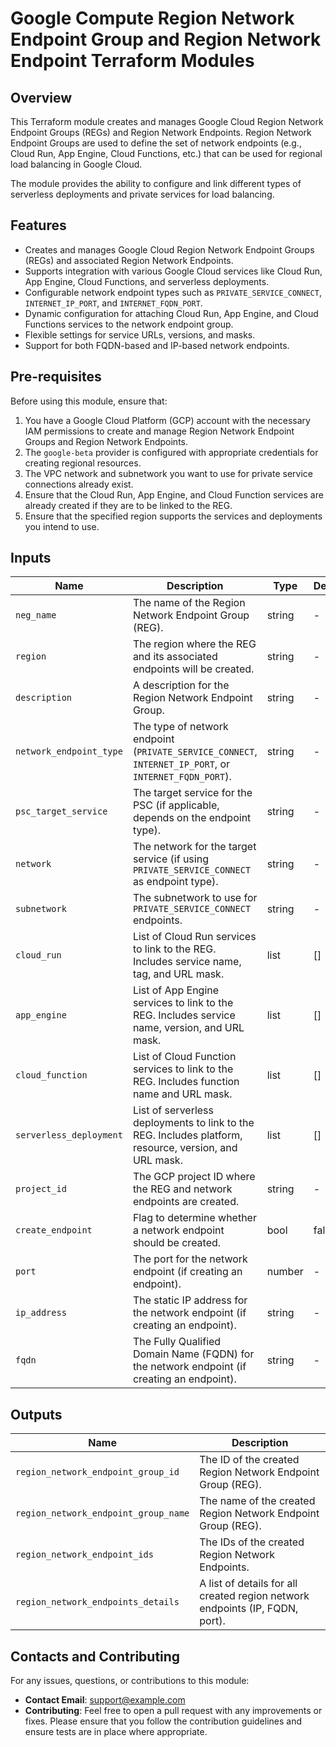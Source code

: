 # Google Compute Region Network Endpoint Group and Region Network Endpoint Terraform Modules

## Overview

This Terraform module creates and manages Google Cloud Region Network Endpoint Groups (REGs) and Region Network Endpoints. Region Network Endpoint Groups are used to define the set of network endpoints (e.g., Cloud Run, App Engine, Cloud Functions, etc.) that can be used for regional load balancing in Google Cloud.

The module provides the ability to configure and link different types of serverless deployments and private services for load balancing.

## Features

- Creates and manages Google Cloud Region Network Endpoint Groups (REGs) and associated Region Network Endpoints.
- Supports integration with various Google Cloud services like Cloud Run, App Engine, Cloud Functions, and serverless deployments.
- Configurable network endpoint types such as `PRIVATE_SERVICE_CONNECT`, `INTERNET_IP_PORT`, and `INTERNET_FQDN_PORT`.
- Dynamic configuration for attaching Cloud Run, App Engine, and Cloud Functions services to the network endpoint group.
- Flexible settings for service URLs, versions, and masks.
- Support for both FQDN-based and IP-based network endpoints.

## Pre-requisites

Before using this module, ensure that:

1. You have a Google Cloud Platform (GCP) account with the necessary IAM permissions to create and manage Region Network Endpoint Groups and Region Network Endpoints.
2. The `google-beta` provider is configured with appropriate credentials for creating regional resources.
3. The VPC network and subnetwork you want to use for private service connections already exist.
4. Ensure that the Cloud Run, App Engine, and Cloud Function services are already created if they are to be linked to the REG.
5. Ensure that the specified region supports the services and deployments you intend to use.

## Inputs

| Name                          | Description                                                                                             | Type   | Default | Required |
|-------------------------------|---------------------------------------------------------------------------------------------------------|--------|---------|----------|
| `neg_name`                     | The name of the Region Network Endpoint Group (REG).                                                   | string | -       | yes      |
| `region`                       | The region where the REG and its associated endpoints will be created.                                 | string | -       | yes      |
| `description`                  | A description for the Region Network Endpoint Group.                                                   | string | -       | no       |
| `network_endpoint_type`        | The type of network endpoint (`PRIVATE_SERVICE_CONNECT`, `INTERNET_IP_PORT`, or `INTERNET_FQDN_PORT`). | string | -       | yes      |
| `psc_target_service`           | The target service for the PSC (if applicable, depends on the endpoint type).                          | string | -       | no       |
| `network`                      | The network for the target service (if using `PRIVATE_SERVICE_CONNECT` as endpoint type).              | string | -       | no       |
| `subnetwork`                   | The subnetwork to use for `PRIVATE_SERVICE_CONNECT` endpoints.                                         | string | -       | no       |
| `cloud_run`                    | List of Cloud Run services to link to the REG. Includes service name, tag, and URL mask.               | list   | []      | no       |
| `app_engine`                   | List of App Engine services to link to the REG. Includes service name, version, and URL mask.          | list   | []      | no       |
| `cloud_function`               | List of Cloud Function services to link to the REG. Includes function name and URL mask.               | list   | []      | no       |
| `serverless_deployment`        | List of serverless deployments to link to the REG. Includes platform, resource, version, and URL mask. | list   | []      | no       |
| `project_id`                   | The GCP project ID where the REG and network endpoints are created.                                    | string | -       | yes      |
| `create_endpoint`              | Flag to determine whether a network endpoint should be created.                                        | bool   | false   | no       |
| `port`                         | The port for the network endpoint (if creating an endpoint).                                           | number | -       | no       |
| `ip_address`                   | The static IP address for the network endpoint (if creating an endpoint).                              | string | -       | no       |
| `fqdn`                         | The Fully Qualified Domain Name (FQDN) for the network endpoint (if creating an endpoint).             | string | -       | no       |

## Outputs

| Name                                 | Description                                                                 |
|--------------------------------------|-----------------------------------------------------------------------------|
| `region_network_endpoint_group_id`   | The ID of the created Region Network Endpoint Group (REG).                  |
| `region_network_endpoint_group_name` | The name of the created Region Network Endpoint Group (REG).                |
| `region_network_endpoint_ids`        | The IDs of the created Region Network Endpoints.                            |
| `region_network_endpoints_details`   | A list of details for all created region network endpoints (IP, FQDN, port).|

## Contacts and Contributing

For any issues, questions, or contributions to this module:

- **Contact Email**: support@example.com
- **Contributing**: Feel free to open a pull request with any improvements or fixes. Please ensure that you follow the contribution guidelines and ensure tests are in place where appropriate.
